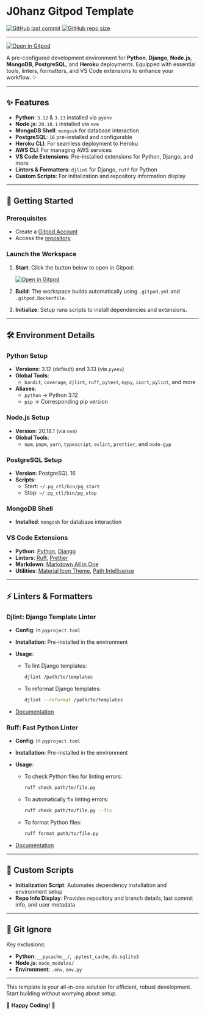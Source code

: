 # J0hanz Gitpod Template

[![GitHub last commit](https://img.shields.io/github/last-commit/j0hanz/j0hanz-gitpod-template)](https://github.com/j0hanz/j0hanz-gitpod-template/commits/main) [![GitHub repo size](https://img.shields.io/github/repo-size/j0hanz/j0hanz-gitpod-template)](https://github.com/j0hanz/j0hanz-gitpod-template)

---

[![Open in Gitpod](https://gitpod.io/button/open-in-gitpod.svg)](https://gitpod.io/#https://github.com/j0hanz/j0hanz-gitpod-template)

A pre-configured development environment for **Python**, **Django**, **Node.js**, **MongoDB**, **PostgreSQL**, and **Heroku** deployments. Equipped with essential tools, linters, formatters, and VS Code extensions to enhance your workflow. ✨

---

## ✨ Features

- **Python**: `3.12` & `3.13` installed via `pyenv`
- **Node.js**: `20.18.1` installed via `nvm`
- **MongoDB Shell**: `mongosh` for database interaction
- **PostgreSQL**: `16` pre-installed and configurable
- **Heroku CLI**: For seamless deployment to Heroku
- **AWS CLI**: For managing AWS services
- **VS Code Extensions**: Pre-installed extensions for Python, Django, and more
- **Linters & Formatters**: `djlint` for Django, `ruff` for Python
- **Custom Scripts**: For initialization and repository information display

---

## 🚀 Getting Started

### Prerequisites

- Create a [Gitpod Account](https://www.gitpod.io/)
- Access the [repository](https://github.com/j0hanz/j0hanz-gitpod-template)

### Launch the Workspace

1. **Start**: Click the button below to open in Gitpod:

   [![Open in Gitpod](https://gitpod.io/button/open-in-gitpod.svg)](https://gitpod.io/#https://github.com/j0hanz/j0hanz-gitpod-template)

2. **Build**: The workspace builds automatically using `.gitpod.yml` and `.gitpod.Dockerfile`.
3. **Initialize**: Setup runs scripts to install dependencies and extensions.

---

## 🛠 Environment Details

### Python Setup

- **Versions**: 3.12 (default) and 3.13 (via `pyenv`)
- **Global Tools**:
  - `bandit`, `coverage`, `djlint`, `ruff`, `pytest`, `mypy`, `isort`, `pylint`, and more
- **Aliases**:
  - `python` → Python 3.12
  - `pip` → Corresponding pip version

### Node.js Setup

- **Version**: 20.18.1 (via `nvm`)
- **Global Tools**:
  - `npm`, `pnpm`, `yarn`, `typescript`, `eslint`, `prettier`, and `node-gyp`

### PostgreSQL Setup

- **Version**: PostgreSQL 16
- **Scripts**:
  - Start: `~/.pg_ctl/bin/pg_start`
  - Stop: `~/.pg_ctl/bin/pg_stop`

### MongoDB Shell

- **Installed**: `mongosh` for database interaction

### VS Code Extensions

- **Python**: [Python](https://marketplace.visualstudio.com/items?itemName=ms-python.python), [Django](https://marketplace.visualstudio.com/items?itemName=batisteo.vscode-django)
- **Linters**: [Ruff](https://marketplace.visualstudio.com/items?itemName=charliermarsh.ruff), [Prettier](https://marketplace.visualstudio.com/items?itemName=esbenp.prettier-vscode)
- **Markdown**: [Markdown All in One](https://marketplace.visualstudio.com/items?itemName=yzhang.markdown-all-in-one)
- **Utilities**: [Material Icon Theme](https://marketplace.visualstudio.com/items?itemName=PKief.material-icon-theme), [Path Intellisense](https://marketplace.visualstudio.com/items?itemName=christian-kohler.path-intellisense)

---

## ⚡ Linters & Formatters

### **Djlint**: Django Template Linter

- **Config**: In `pyproject.toml`
- **Installation**: Pre-installed in the environment
- **Usage**:
  - To lint Django templates:

    ```bash
    djlint /path/to/templates
    ```

  - To reformat Django templates:

    ```bash
    djlint --reformat /path/to/templates
    ```

- [Documentation](https://www.djlint.com/docs/getting-started/)

### **Ruff**: Fast Python Linter

- **Config**: In `pyproject.toml`
- **Installation**: Pre-installed in the environment
- **Usage**:
  - To check Python files for linting errors:

    ```bash
    ruff check path/to/file.py
    ```

  - To automatically fix linting errors:

    ```bash
    ruff check path/to/file.py --fix
    ```

  - To format Python files:

    ```bash
    ruff format path/to/file.py
    ```

- [Documentation](https://docs.astral.sh/ruff/)

---

## 📜 Custom Scripts

- **Initialization Script**: Automates dependency installation and environment setup
- **Repo Info Display**: Provides repository and branch details, last commit info, and user metadata

---

## 📄 Git Ignore

Key exclusions:

- **Python**: `__pycache__/`, `.pytest_cache`, `db.sqlite3`
- **Node.js**: `node_modules/`
- **Environment**: `.env`, `env.py`

---

This template is your all-in-one solution for efficient, robust development. Start building without worrying about setup.

🚀 **Happy Coding!** 🚀
